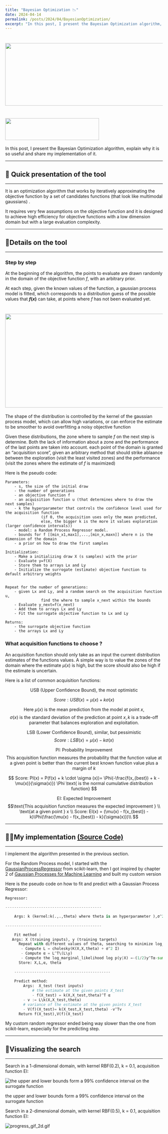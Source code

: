```yaml
---
title: "Bayesian Optimization 📉"
date: 2024-04-14
permalink: /posts/2024/04/BayesianOptimization/
excerpt: "In this post, I present the Bayesian Optimization algorithm, explain why it is so useful and share my implementation of it."
---
```



# <img src="/images/BayesianOpt/BayesianOpt1.jpeg" width="900" height="200">
# <img src="/images/DIR.png" width="300" height="70" style="font-size: 15px;">

In this post, I present the Bayesian Optimization algorithm, explain why it is so useful and share my implementation of it.
* * *
## 📰 Quick presentation of the tool

* * *

It is an optimization algorithm that works by iteratively approximating the objective function by a set of candidates functions (that look like multimodal gaussians) .

It requires very few assumptions on the objective function and it is designed to achieve high efficiency for objective functions with a low dimension domain but with a large evaluation complexity.

* * *
## 🔬Details on the tool

* * *

### Step by step

At the beginning of the algorithm, the points to evaluate are drawn randomly in the domain of the objective function $f$, with an arbitrary prior.

At each step, given the known values of the function, a gaussian process model is fitted, which corresponds to a distribution guess of the possible values that **$f(x)$** can take, at points where $f$ has not been evaluated yet.


# <img src="/images/BayesianOpt/BayesianOpt2.png" width="700" height="300">


The shape of the distribution is controlled by the kernel of the gaussian process model, which can allow high variations, or can enforce the estimate to be smoother to avoid overfitting a noisy objective function

Given these distributions, the zone where to sample $f$ on the next step is determine. Both the lack of information about a zone and the performance of the last points are taken into account. each point of the domain is granted an “acquisition score”, given an arbitrary method that should strike ablaance between the exploration (visit the least visited zones) and the performance (visit the zones where the estimate of $f$ is maximized)

Here is the pseudo code:

```
Parameters: 
    - s, the size of the initial draw 
    - the number of generations
    - an objective function f
    - an acquisition function u (that determines where to draw the next samples)
    - k the hyperparameter that controls the confidence level used for the acquisition function
                (if 0, the acquisition uses only the mean predicted, 
                else, the bigger k is the more it values exploration (larger confidence intervals))
    - model: a Random Process Regressor model.
    - bounds for f [[min_x1,max1],...,[min_x,maxn]] where n is the dimension of the domain
    - a prior on how to draw the first samples 
    
Initialization: 
    - Make a initializing draw X (s samples) with the prior
    - Evaluate y=f(X)
    - Store them to arrays Lx and Ly
    - Initialize the surrogate (estimate) objective function to default arbitrary weights
    

Repeat for the number of generations:
    - given Lx and Ly, and a random search on the acquisition function u, 
                find the where to sample x_next within the bounds
    - Evaluate y_next=f(x_next)
    - Add them to arrays Lx and Ly
    - Fit the surrogate objective function to Lx and Ly

Returns:
    - the surrogate objective function
    - the arrays Lx and Ly
```

### What acquisition functions to choose ?

An acquisition function should only take as an input the current distribution estimates of the functions values. A simple way is to value the zones of the domain where the estimate $\mu (x)$ is high, but the score should also be high if the estimate is uncertain.

Here is a list of common acquisition functions:

$$\text{USB (Upper Confidence Bound), the most optimistic}$$

$$ Score: USB(x) = \mu(x) + k \sigma (x) $$

$$\text{ Here } \mu (x) \text{ is the mean prediction from the model at point } x, $$
$$\sigma (x) \text{ is the standard deviation of the prediction at point } x,  k \text{ is a trade-off parameter that balances exploration and exploitation.} $$

$$\text{LSB (Lower Confidence Bound), similar, but pessimistic }$$
$$ Score: LSB(x) = \mu(x) - k \sigma (x)$$

$$\text{PI: Probability Improvement}$$
$$\text{This acquisition function measures the probability  that the function value }  \text{at a given point  is better than the current best known function value plus a margin of } k$$

$$ Score: PI(x) = P(f(x) + k \cdot \sigma (x))=  \Phi(-\frac{f(x_{best}) + k - \mu(x)}{\sigma(x)}) \Phi \text{ is the normal cumulative distribution function} $$

$$\text{EI: Expected Improvement}  $$
$$\text{This acquisition function measures the expected improvement  } \\ \text{at a given point } x \\
    Score: EI(x) = (\mu(x) - f(x_{best}) - k)\Phi(\frac{\mu(x) - f(x_{best}) - k}{\sigma(x)})\\ $$
* * *
## 👨‍💻My implementation [(Source Code)](https://github.com/Hadrien-Cr/Discover-Implement-Repeat/tree/main/Optimization/BAYESIAN_OPT)

* * *

I implement the algorithm presented in the previous section.

For the Random Process model, I started with the [GaussianProcessRegressor](https://scikit-learn.org/stable/modules/generated/sklearn.gaussian_process.GaussianProcessRegressor.html#rf75674b0f418-rw2006) from scikit-learn, then I got inspired by chapter 2 of [Gaussian Processes for Machine Learning](https://gaussianprocess.org/gpml/chapters/RW.pdf) and built my custom version

Here is the pseudo code on how to fit and predict with a Gaussian Process Regressor:

```python
Regressor:

-------------------------------------------

    Args: k (kernel:k(.,.,theta) where theta is an hyperparameter ),σ^2 (noise level)
        
-------------------------------------------

    Fit method :
   Args: X (training inputs), y (training targets)
      Repeat with different values of theta, searching to minimize log_marginal_likelihood:
       - Compute L = cholesky(K(X,X,theta) + σ^2 I) 
       - Compute α = L^T\(L\y)  
       - Compute the log_marginal_likelihood log p(y|X) =-(1/2)y^Tα-sum(Lii)-(n/2) log(2pi) 
      Store: X,L,α, theta
      
    -------------------------------------------
    
    Predict method:
        Args:  X_test (test inputs)
            # the estimate at the given points X_test
            - f(X_test) = k(X,X_test,theta)^T α 
        - v := L\k(X,X_test,theta)
        # variance of the estimate at the given points X_test
        - V(f)(X_test)= k(X_test,X_test,theta) -v^Tv 
      Return f(X_test),V(f)(X_test) 
```

My custom random regressor ended being way slower than the one from scikit-learn, especially for the predicting step.
* * *
## 👀Visualizing the search

* * *

Search in a 1-dimensional domain, with kernel RBF(0.2), k = 0.1, acquisition function EI:

![the upper and lower bounds form a 99% confidence interval on the surrogate function ](/images/BayesianOpt/BayesianOpt3.gif)

the upper and lower bounds form a 99% confidence interval on the surrogate function

Search in a 2-dimensional domain, with kernel RBF(0.5), k = 0.1, acquisition function EI:

![progress_gif_2d.gif](/images/BayesianOpt/BayesianOpt4.gif)